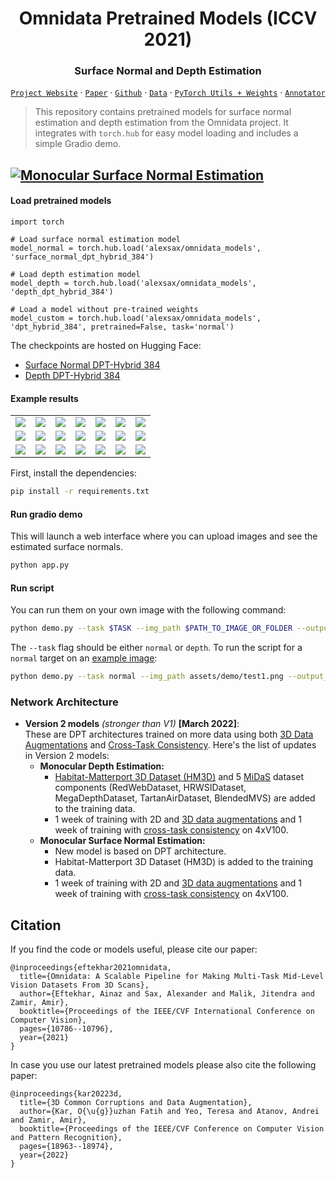 <div align="center">


# Omnidata Pretrained Models (ICCV 2021)
### Surface Normal and Depth Estimation


[`Project Website`](https://omnidata.vision) &centerdot; [`Paper`](https://arxiv.org/abs/2110.04994) &centerdot; [`Github`](https://github.com/EPFL-VILAB/omnidata-tools/tree/main/omnidata_tools/torch) &centerdot; [`Data`](https://github.com/EPFL-VILAB/omnidata/tree/main/omnidata_tools/dataset#readme) &centerdot; [`PyTorch Utils + Weights`](https://github.com/EPFL-VILAB/omnidata/tree/main/omnidata_tools/torch#readme) &centerdot;  [`Annotator`](https://github.com/EPFL-VILAB/omnidata-tools/tree/main/omnidata_annotator#readme)

</div>



> This repository contains pretrained models for surface normal estimation and depth estimation from the Omnidata project. It integrates with `torch.hub` for easy model loading and includes a simple Gradio demo.

[![Monocular Surface Normal Estimation](https://img.shields.io/badge/%F0%9F%A4%97%20Hugging%20Face%20Spaces-Monocular_Surface_Normal_dpt_hybrid_384-blue)](https://huggingface.co/spaces/sashasax/omnidata_monocular_surface_normal_dpt_hybrid_384)
---

#### Load pretrained models 

```
import torch

# Load surface normal estimation model
model_normal = torch.hub.load('alexsax/omnidata_models', 'surface_normal_dpt_hybrid_384')

# Load depth estimation model
model_depth = torch.hub.load('alexsax/omnidata_models', 'depth_dpt_hybrid_384')

# Load a model without pre-trained weights
model_custom = torch.hub.load('alexsax/omnidata_models', 'dpt_hybrid_384', pretrained=False, task='normal')
```

The checkpoints are hosted on Hugging Face:
- [Surface Normal DPT-Hybrid 384](https://huggingface.co/sashasax/omnidata_normal_dpt_hybrid_384)
- [Depth DPT-Hybrid 384](https://huggingface.co/sashasax/omnidata_depth_dpt_hybrid_384)

#### Example results

|  |   |   |   |  |  |  |
| :-------------:|:-------------:|:-------------:|:-------------:|:-------------:|:-------------:|:-------------:|
| ![](https://github.com/EPFL-VILAB/omnidata/raw/main/omnidata_tools/torch/assets/demo/test1.png) | ![](https://github.com/EPFL-VILAB/omnidata/raw/main/omnidata_tools/torch/assets/demo/test2.png) |![](https://github.com/EPFL-VILAB/omnidata/raw/main/omnidata_tools/torch/assets/demo/test3.png) | ![](https://github.com/EPFL-VILAB/omnidata/raw/main/omnidata_tools/torch/assets/demo/test4.png) | ![](https://github.com/EPFL-VILAB/omnidata/raw/main/omnidata_tools/torch/assets/demo/test5.png) |![](https://github.com/EPFL-VILAB/omnidata/raw/main/omnidata_tools/torch/assets/demo/test7.png) |![](https://github.com/EPFL-VILAB/omnidata/raw/main/omnidata_tools/torch/assets/demo/test9.png) |
| ![](https://github.com/EPFL-VILAB/omnidata/raw/main/omnidata_tools/torch/assets/demo/test1_normal.png) | ![](https://github.com/EPFL-VILAB/omnidata/raw/main/omnidata_tools/torch/assets/demo/test2_normal.png) |![](https://github.com/EPFL-VILAB/omnidata/raw/main/omnidata_tools/torch/assets/demo/test3_normal.png) | ![](https://github.com/EPFL-VILAB/omnidata/raw/main/omnidata_tools/torch/assets/demo/test4_normal.png) | ![](https://github.com/EPFL-VILAB/omnidata/raw/main/omnidata_tools/torch/assets/demo/test5_normal.png) | ![](https://github.com/EPFL-VILAB/omnidata/raw/main/omnidata_tools/torch/assets/demo/test7_normal.png) | ![](https://github.com/EPFL-VILAB/omnidata/raw/main/omnidata_tools/torch/assets/demo/test9_normal.png) |
| ![](https://github.com/EPFL-VILAB/omnidata/raw/main/omnidata_tools/torch/assets/demo/test1_depth.png) | ![](https://github.com/EPFL-VILAB/omnidata/raw/main/omnidata_tools/torch/assets/demo/test2_depth.png) | ![](https://github.com/EPFL-VILAB/omnidata/raw/main/omnidata_tools/torch/assets/demo/test3_depth.png) | ![](https://github.com/EPFL-VILAB/omnidata/raw/main/omnidata_tools/torch/assets/demo/test4_depth.png) | ![](https://github.com/EPFL-VILAB/omnidata/raw/main/omnidata_tools/torch/assets/demo/test5_depth.png) | ![](https://github.com/EPFL-VILAB/omnidata/raw/main/omnidata_tools/torch/assets/demo/test7_depth.png) | ![](https://github.com/EPFL-VILAB/omnidata/raw/main/omnidata_tools/torch/assets/demo/test9_depth.png)

First, install the dependencies:
```bash
pip install -r requirements.txt
```

#### Run gradio demo
This will launch a web interface where you can upload images and see the estimated surface normals.

```bash
python app.py
```



#### Run script
You can run them on your own image with the following command:
```bash
python demo.py --task $TASK --img_path $PATH_TO_IMAGE_OR_FOLDER --output_path $PATH_TO_SAVE_OUTPUT 
```
The `--task` flag should be either `normal` or `depth`. To run the script for a `normal` target on an [example image](./assets/demo/test1.png):
```bash
python demo.py --task normal --img_path assets/demo/test1.png --output_path assets/
```


### Network Architecture
- **Version 2 models** _(stronger than V1)_ **[March 2022]**: <br> These are DPT architectures trained on more data using both [3D Data Augmentations](https://3dcommoncorruptions.epfl.ch/) and [Cross-Task Consistency](https://consistency.epfl.ch/). Here's the list of updates in Version 2 models:
  - **Monocular Depth Estimation:**
    - [Habitat-Matterport 3D Dataset (HM3D)](https://aihabitat.org/datasets/hm3d/) and 5 [MiDaS](https://github.com/isl-org/MiDaS) dataset components (RedWebDataset, HRWSIDataset, MegaDepthDataset, TartanAirDataset, BlendedMVS) are added to the training data.
    - 1 week of training with 2D and [3D data augmentations](https://3dcommoncorruptions.epfl.ch/) and 1 week of training with [cross-task consistency](https://consistency.epfl.ch/) on 4xV100.
  - **Monocular Surface Normal Estimation:**
    - New model is based on DPT architecture.
    - Habitat-Matterport 3D Dataset (HM3D) is added to the training data.
    - 1 week of training with 2D and [3D data augmentations](https://3dcommoncorruptions.epfl.ch/) and 1 week of training with [cross-task consistency](https://consistency.epfl.ch/) on 4xV100.



## Citation
If you find the code or models useful, please cite our paper:
```
@inproceedings{eftekhar2021omnidata,
  title={Omnidata: A Scalable Pipeline for Making Multi-Task Mid-Level Vision Datasets From 3D Scans},
  author={Eftekhar, Ainaz and Sax, Alexander and Malik, Jitendra and Zamir, Amir},
  booktitle={Proceedings of the IEEE/CVF International Conference on Computer Vision},
  pages={10786--10796},
  year={2021}
}
```
In case you use our latest pretrained models please also cite the following paper:
```
@inproceedings{kar20223d,
  title={3D Common Corruptions and Data Augmentation},
  author={Kar, O{\u{g}}uzhan Fatih and Yeo, Teresa and Atanov, Andrei and Zamir, Amir},
  booktitle={Proceedings of the IEEE/CVF Conference on Computer Vision and Pattern Recognition},
  pages={18963--18974},
  year={2022}
}
```
